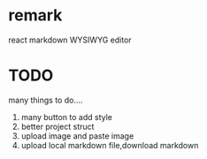 # remark
react markdown WYSIWYG editor

# TODO
many things to do....

1. many button to add style
2. better project struct
3. upload image and paste image
4. upload local markdown file,download markdown